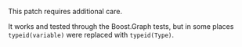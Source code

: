 This patch requires additional care. 

It works and tested through the Boost.Graph tests, but in some places `typeid(variable)` were replaced with `typeid(Type)`.
